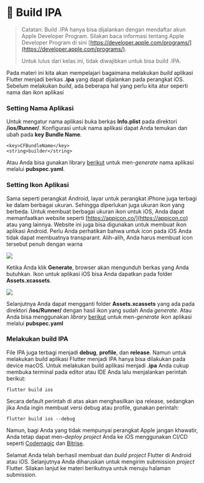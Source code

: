 # 📖 Build IPA

> Catatan: Build .IPA hanya bisa dijalankan dengan mendaftar akun Apple Developer Program. Silakan baca informasi tentang Apple Developer Program di sini [https://developer.apple.com/programs/](https://developer.apple.com/programs/).
>
> Untuk lulus dari kelas ini, tidak diwajibkan untuk bisa build .IPA.

Pada materi ini kita akan mempelajari bagaimana melakukan _build_ aplikasi Flutter menjadi berkas **.ipa** yang dapat dijalankan pada perangkat iOS. Sebelum melakukan _build_, ada beberapa hal yang perlu kita atur seperti nama dan ikon aplikasi

### Setting Nama Aplikasi

Untuk mengatur nama aplikasi buka berkas **Info.plist** pada direktori **/ios/Runner/**. Konfigurasi untuk nama aplikasi dapat Anda temukan dan ubah pada **key Bundle Name**.

```
<key>CFBundleName</key>
<string>builder</string>
```

Atau Anda bisa gunakan library [berikut](https://pub.dev/packages/flutter\_launcher\_name) untuk men-_generate_ nama aplikasi melalui **pubspec.yaml**.

### Setting Ikon Aplikasi

Sama seperti perangkat Android, layar untuk perangkat iPhone juga terbagi ke dalam berbagai ukuran. Sehingga diperlukan juga ukuran ikon yang berbeda. Untuk membuat berbagai ukuran ikon untuk iOS, Anda dapat memanfaatkan website seperti [https://appicon.co/](https://appicon.co) atau yang lainnya. Website ini juga bisa digunakan untuk membuat ikon aplikasi Android. Perlu Anda perhatikan bahwa untuk icon pada iOS Anda tidak dapat membuatnya transparant. Alih-alih, Anda harus membuat icon tersebut penuh dengan warna&#x20;

![](https://d17ivq9b7rppb3.cloudfront.net/original/academy/20200615175755d214ec5285ddf91c7ed4c8c2d794c17e.jpeg)

Ketika Anda klik **Generate**, browser akan mengunduh berkas yang Anda butuhkan. Ikon untuk aplikasi iOS bisa Anda dapatkan pada folder **Assets.xcassets**.

![](https://lh4.googleusercontent.com/LU9\_iLjbu4Fa3rUc7WQdj9VlgisQorwF5DslXuJbKU2fHDJWE3O6HcUh0VDmberZQqbRItq4kS3N6FF5Ejqj3LkFS5EujfYHMYIuNY\_F0OIjXU0SYfxv7ShYlBf3BPBK7QPIztJJ)

Selanjutnya Anda dapat mengganti folder **Assets.xcassets** yang ada pada direktori **/ios/Runner/** dengan hasil ikon yang sudah Anda _generate_. Atau Anda bisa menggunakan _library_ [berikut](https://pub.dev/packages/flutter\_launcher\_icons) untuk men-_generate_ ikon aplikasi melalui **pubspec.yaml**

### Melakukan build IPA

File IPA juga terbagi menjadi **debug**, **profile**, dan **release**. Namun untuk melakukan build aplikasi Flutter menjadi IPA hanya bisa dilakukan pada device macOS. Untuk melakukan build aplikasi menjadi **.ipa** Anda cukup membuka terminal pada editor atau IDE Anda lalu menjalankan perintah berikut:

```
flutter build ios
```

Secara default perintah di atas akan menghasilkan ipa release, sedangkan jika Anda ingin membuat versi debug atau profile, gunakan perintah:

```
flutter build ios --debug
```

Namun, bagi Anda yang tidak mempunyai perangkat Apple jangan khawatir, Anda tetap dapat men-_deploy project_ Anda ke iOS menggunakan CI/CD seperti [Codemagic](https://blog.codemagic.io/getting-started-with-codemagic/) dan [Bitrise](https://devcenter.bitrise.io/getting-started/getting-started-with-flutter-apps/).

Selamat Anda telah berhasil membuat dan _build_ _project_ Flutter di Android atau iOS. Selanjutnya Anda diharuskan untuk mengirim submission _project_ Flutter. Silakan lanjut ke materi berikutnya untuk menuju halaman submission.
